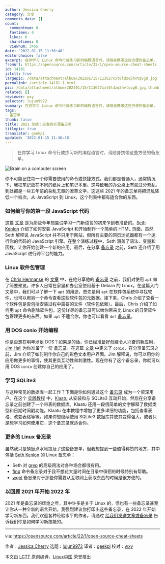 ```yaml
---
author: Jessica Cherry
category: 分享
comments_data: []
count:
  commentnum: 0
  favtimes: 0
  likes: 0
  sharetimes: 0
  viewnum: 3465
date: '2022-01-15 11:36:48'
editorchoice: false
excerpt: 在你学习 Linux 命令行或练习新的编程语言时，请随身携带这些方便的备忘单。
fromurl: https://opensource.com/article/22/1/open-source-cheat-sheets
id: 14181
islctt: true
largepic: /data/attachment/album/202201/15/113627xxt6ldzq5hvtqvg8.jpg
permalink: /article-14181-1.html
pic: /data/attachment/album/202201/15/113627xxt6ldzq5hvtqvg8.jpg.thumb.jpg
related: []
reviewer: wxy
selector: lujun9972
summary: 在你学习 Linux 命令行或练习新的编程语言时，请随身携带这些方便的备忘单。
tags:
- 备忘单
thumb: false
title: 2021 总结：必备的开源备忘单
titlepic: true
translator: geekpi
updated: '2022-01-15 11:36:48'
---
```



> 
> 在你学习 Linux 命令行或练习新的编程语言时，请随身携带这些方便的备忘单。
> 
> 
> 


![](/data/attachment/album/202201/15/113627xxt6ldzq5hvtqvg8.jpg "Brain on a computer screen")


你不可能记住每一个你需要使用的命令或快捷方式。我们都是普通人，通常情况下，我把笔记放在不同的纸片上和笔记本里。这导致我的办公桌上有些过分紊乱。到处都是一些五年前的杂乱无章的潦草文字。这这些 2021 年的备忘单将把混乱降低一个档次。从 JavaScript 到 Linux，这个列表中都有适合你的东西。


### 如何编写你的第一段 JavaScript 代码


这篇 [文章](https://opensource.com/article/21/7/javascript-cheat-sheet) 是为那些今年想尝试学习一门新语言的初来乍到者准备的。[Seth Kenlon](https://opensource.com/users/seth) 介绍了如何安装 JavaScript 和开始制作一个简单的 HTML 页面。虽然 Seth 解释说 JavaScript 并不只用于网站，但所有主要的网页浏览器都有一个运行你的代码的 JavaScript 引擎。在整个演练过程中，Seth 涵盖了语法、变量和函数，让你开始创建一个新的应用。最后，在分享 [备忘录](https://opensource.com/downloads/javascript-cheat-sheet) 之前，Seth 还介绍了用 JavaScript 进行跨平台的能力。


### Linux 软件包管理


在 [Chris Hermanse](https://opensource.com/users/clhermansen) 的 [文章](https://opensource.com/article/21/6/apt-linux) 中，在他分享他的 [备忘录](https://opensource.com/downloads/apt-cheat-sheet) 之前，我们对使用 `apt` 做了简要预览。许多人日常在家里和办公室使用基于 Debian 的 Linux。在这篇入门文章中，我们可以了解一下 `apt` 的用途，首先是用 `apt` 在软件包系统中寻找软件，也可以用另一个命令查看这些软件包的元数据。接下来，Chris 介绍了查看一个软件包是否包括安装过程中需要的文件（软件包依赖）。最后，Chris 介绍了如何用 `apt` 命令删除软件包。这份详尽的备忘录可以给你带来比 Linux 的日常软件包管理更多的东西。如果 `apt` 不适合你，你也可以看看 `dnf` [备忘录](https://opensource.com/downloads/dnf-cheat-sheet)。


### 用 DOS conio 开始编程


你是否想在明年涉足 DOS？如果是的话，你已经准备好创建令人兴奋的新应用，[Jim Hall](https://opensource.com/users/jim-hall) 为你准备了一份 [备忘录](https://opensource.com/downloads/dos-conio-cheat-sheet)。在这篇 [文章](https://opensource.com/article/21/9/programming-dos-conio) 中定义了 `conio`，在分享备忘录之前，Jim 介绍了如何制作你自己的彩色文本用户界面。Jim 解释说，你可以用你的应用做更多的事情，使其更具互动性和刺激性。现在你有了这个备忘录，你就可以用 DOS `conio` 创建你自己的应用了。


### 学习 SQLite3


与这种常见的数据库一起工作？下面是你如何通过这个 [备忘录](https://opensource.com/downloads/sqlite-cheat-sheet) 成为一个资深用户。在这个 [实践教程](https://opensource.com/article/21/2/sqlite3-cheat-sheet) 中，[Klaatu](https://opensource.com/users/klaatu) 从安装和与 SQLite3 互动开始，然后在分享备忘录之前创建了一个带表的数据库。Klaatu 还用一段很简单的文字解释了数据类型和日期时间戳功能。Klaatu 在本教程中增加了更多详细的功能，包括查看表格、改变表格等等。如果你想继续使用 SQLite3 数据库并使其变得强大，或者只是想学习如何使用它，这个备忘录就适合你。


### 更多的 Linux 备忘录


虽然我只是蜻蜓点水地提及了这些备忘单，但我想提到一些值得称赞的地方，其中包括 [Seth Kenlon](https://opensource.com/users/seth) 的 Linux 备忘单：


* Seth 对 [grep](https://opensource.com/downloads/grep-cheat-sheet) 的高级用法对各种场合都很有用。
* [find](https://opensource.com/downloads/linux-find-cheat-sheet) 命令备忘录对于我不想花大量时间在目录中徘徊的时候特别有帮助。
* [wget](https://opensource.com/downloads/linux-wget-cheat-sheet) 备忘录对于那些你需要从互联网上获取东西的时候是很方便的。


### 以回顾 2021 年开始 2022 年


2021 年是备忘录的辉煌之年，其中许多是关于 Linux 的，但也有一些备忘录甚至让你从一种全新的语言开始。我强烈建议你打印出这些备忘录，在 2022 年开始学习新东西。我们欢迎各种经验水平的作者，请通过 [给我们发送文章或备忘录](https://opensource.com/how-submit-article) 告诉我们你是如何学习新技能的。




---


via: <https://opensource.com/article/22/1/open-source-cheat-sheets>


作者：[Jessica Cherry](https://opensource.com/users/cherrybomb) 选题：[lujun9972](https://github.com/lujun9972) 译者：[geekpi](https://github.com/geekpi) 校对：[wxy](https://github.com/wxy)


本文由 [LCTT](https://github.com/LCTT/TranslateProject) 原创编译，[Linux中国](https://linux.cn/) 荣誉推出